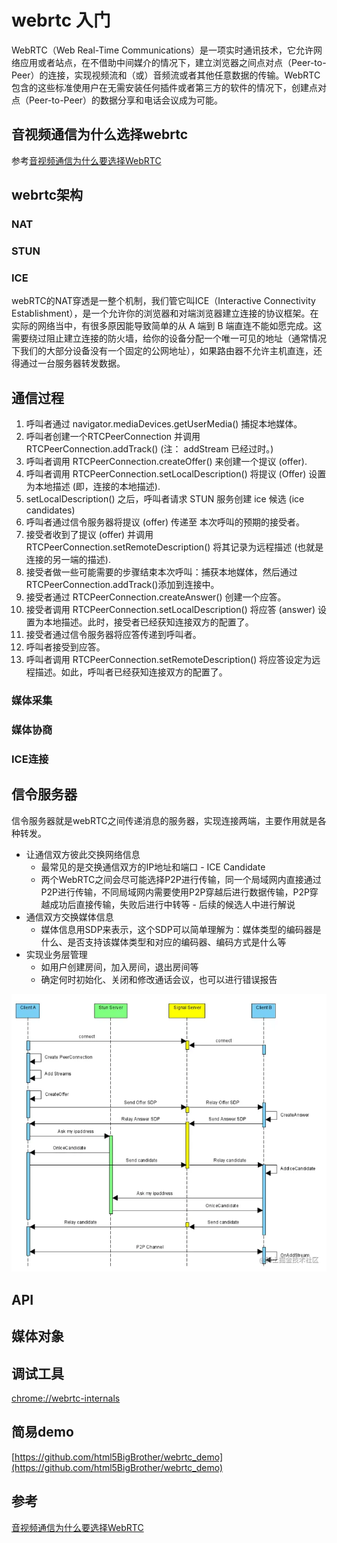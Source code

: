# webrtc 入门
WebRTC（Web Real-Time Communications）是一项实时通讯技术，它允许网络应用或者站点，在不借助中间媒介的情况下，建立浏览器之间点对点（Peer-to-Peer）的连接，实现视频流和（或）音频流或者其他任意数据的传输。WebRTC 包含的这些标准使用户在无需安装任何插件或者第三方的软件的情况下，创建点对点（Peer-to-Peer）的数据分享和电话会议成为可能。

## 音视频通信为什么选择webrtc
参考[音视频通信为什么要选择WebRTC](https://blog.avdancedu.com/b363212d/)
## webrtc架构

### NAT

### STUN

### ICE
webRTC的NAT穿透是一整个机制，我们管它叫ICE（Interactive Connectivity Establishment），是一个允许你的浏览器和对端浏览器建立连接的协议框架。在实际的网络当中，有很多原因能导致简单的从 A 端到 B 端直连不能如愿完成。这需要绕过阻止建立连接的防火墙，给你的设备分配一个唯一可见的地址（通常情况下我们的大部分设备没有一个固定的公网地址），如果路由器不允许主机直连，还得通过一台服务器转发数据。

## 通信过程
1. 呼叫者通过 navigator.mediaDevices.getUserMedia() 捕捉本地媒体。
2. 呼叫者创建一个RTCPeerConnection 并调用 RTCPeerConnection.addTrack() (注： addStream 已经过时。)
3. 呼叫者调用 RTCPeerConnection.createOffer() 来创建一个提议 (offer).
4. 呼叫者调用 RTCPeerConnection.setLocalDescription() 将提议 (Offer) 设置为本地描述 (即，连接的本地描述).
5. setLocalDescription() 之后，呼叫者请求 STUN 服务创建 ice 候选 (ice candidates)
6. 呼叫者通过信令服务器将提议 (offer) 传递至 本次呼叫的预期的接受者。
7. 接受者收到了提议 (offer) 并调用 RTCPeerConnection.setRemoteDescription() 将其记录为远程描述 (也就是连接的另一端的描述).
8. 接受者做一些可能需要的步骤结束本次呼叫：捕获本地媒体，然后通过RTCPeerConnection.addTrack()添加到连接中。
9. 接受者通过 RTCPeerConnection.createAnswer() 创建一个应答。
10. 接受者调用 RTCPeerConnection.setLocalDescription()  将应答 (answer) 设置为本地描述。此时，接受者已经获知连接双方的配置了。
11. 接受者通过信令服务器将应答传递到呼叫者。
12. 呼叫者接受到应答。
13. 呼叫者调用 RTCPeerConnection.setRemoteDescription() 将应答设定为远程描述。如此，呼叫者已经获知连接双方的配置了。

### 媒体采集
### 媒体协商
### ICE连接
## 信令服务器
信令服务器就是webRTC之间传递消息的服务器，实现连接两端，主要作用就是各种转发。
- 让通信双方彼此交换网络信息
  - 最常见的是交换通信双方的IP地址和端口 - ICE Candidate
  - 两个WebRTC之间会尽可能选择P2P进行传输，同一个局域网内直接通过P2P进行传输，不同局域网内需要使用P2P穿越后进行数据传输，P2P穿越成功后直接传输，失败后进行中转等 - 后续的候选人中进行解说
- 通信双方交换媒体信息
  - 媒体信息用SDP来表示，这个SDP可以简单理解为：媒体类型的编码器是什么、是否支持该媒体类型和对应的编码器、编码方式是什么等
- 实现业务层管理
  - 如用户创建房间，加入房间，退出房间等
  - 确定何时初始化、关闭和修改通话会议，也可以进行错误报告
<img src="./static/img-signal-server.awebp">

## API

## 媒体对象

## 调试工具
[chrome://webrtc-internals](chrome://webrtc-internals)

## 简易demo
[https://github.com/html5BigBrother/webrtc_demo](https://github.com/html5BigBrother/webrtc_demo)

## 参考
[音视频通信为什么要选择WebRTC](https://blog.avdancedu.com/b363212d/)